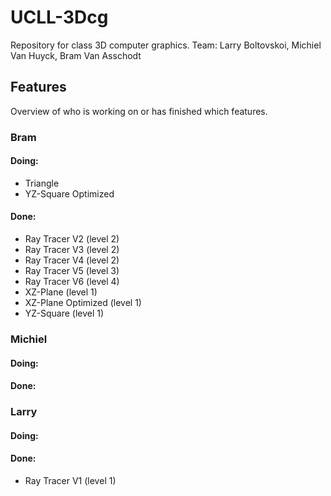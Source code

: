 # UCLL-3Dcg

Repository for class 3D computer graphics.
Team: Larry Boltovskoi, Michiel Van Huyck, Bram Van Asschodt

## Features

Overview of who is working on or has finished which features.

### Bram

#### Doing:

- Triangle
- YZ-Square Optimized

#### Done:

- Ray Tracer V2 (level 2)
- Ray Tracer V3 (level 2)
- Ray Tracer V4 (level 2)
- Ray Tracer V5 (level 3)
- Ray Tracer V6 (level 4)
- XZ-Plane (level 1)
- XZ-Plane Optimized (level 1)
- YZ-Square (level 1)

### Michiel

#### Doing:

#### Done:

### Larry

#### Doing:

#### Done:

- Ray Tracer V1 (level 1)

